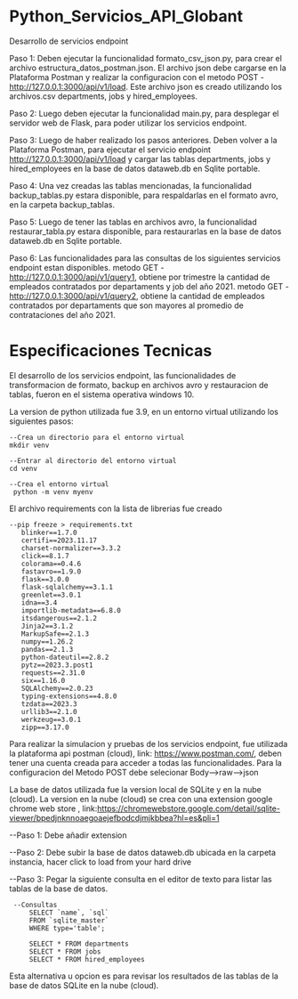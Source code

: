 # Python_Servicios_API_Globant
 Desarrollo de servicios endpoint

Paso 1: Deben ejecutar la funcionalidad formato_csv_json.py, para crear el archivo estructura_datos_postman.json. El archivo json debe cargarse en la Plataforma Postman y realizar la configuracion con el metodo POST - http://127.0.0.1:3000/api/v1/load. Este archivo json es creado utilizando los archivos.csv departments, jobs y hired_employees.

Paso 2: Luego deben ejecutar la funcionalidad main.py, para desplegar el servidor web de Flask, para poder utilizar los servicios endpoint.

Paso 3: Luego de haber realizado los pasos anteriores. Deben volver a la Plataforma Postman, para ejecutar el servicio endpoint http://127.0.0.1:3000/api/v1/load y cargar las tablas departments, jobs y hired_employees en la base de datos dataweb.db en Sqlite portable. 

Paso 4: Una vez creadas las tablas mencionadas, la funcionalidad backup_tablas.py estara disponible, para respaldarlas en el formato avro, en la carpeta backup_tablas.

Paso 5: Luego de tener las tablas en archivos avro, la funcionalidad restaurar_tabla.py estara disponible, para restaurarlas en la base de datos dataweb.db en Sqlite portable.

Paso 6: Las funcionalidades para las consultas de los siguientes servicios endpoint estan disponibles. 
metodo GET - http://127.0.0.1:3000/api/v1/query1, obtiene por trimestre la cantidad de empleados contratados por departaments y job del año 2021.
metodo GET - http://127.0.0.1:3000/api/v1/query2, obtiene la cantidad de empleados contratados por departaments que son mayores al promedio de contrataciones del año 2021.


# Especificaciones Tecnicas
El desarrollo de los servicios endpoint, las funcionalidades de transformacion de formato, backup en archivos avro y restauracion de tablas, fueron en el sistema operativa windows 10.

La version de python utilizada fue 3.9, en un entorno virtual utilizando los siguientes pasos:

    --Crea un directorio para el entorno virtual 
    mkdir venv
    
    --Entrar al directorio del entorno virtual
    cd venv

    --Crea el entorno virtual
     python -m venv myenv

El archivo requirements con la lista de librerias fue creado

    --pip freeze > requirements.txt
       blinker==1.7.0
       certifi==2023.11.17
       charset-normalizer==3.3.2
       click==8.1.7
       colorama==0.4.6
       fastavro==1.9.0
       flask==3.0.0
       flask-sqlalchemy==3.1.1
       greenlet==3.0.1
       idna==3.4
       importlib-metadata==6.8.0
       itsdangerous==2.1.2
       Jinja2==3.1.2
       MarkupSafe==2.1.3
       numpy==1.26.2
       pandas==2.1.3
       python-dateutil==2.8.2
       pytz==2023.3.post1
       requests==2.31.0
       six==1.16.0
       SQLAlchemy==2.0.23
       typing-extensions==4.8.0
       tzdata==2023.3
       urllib3==2.1.0
       werkzeug==3.0.1
       zipp==3.17.0

Para realizar la simulacion y pruebas de los servicios endpoint, fue utilizada la plataforma api postman (cloud), link: https://www.postman.com/, deben tener una cuenta creada para acceder a todas las funcionalidades. 
Para la configuracion del Metodo POST debe selecionar Body-->raw-->json
       
La base de datos utilizada fue la version local de SQLite y en la nube (cloud).
La version en la nube (cloud) se crea con una extension google chrome web store , link:https://chromewebstore.google.com/detail/sqlite-viewer/bpedjnknnoaegoaejefbodcdjmjkbbea?hl=es&pli=1

--Paso 1: Debe añadir extension

--Paso 2: Debe subir la base de datos dataweb.db ubicada en la carpeta instancia, hacer click to load from your hard drive

--Paso 3: Pegar la siguiente consulta en el editor de texto para listar las tablas de la base de datos.

     --Consultas 
         SELECT `name`, `sql`
         FROM `sqlite_master`
         WHERE type='table';

         SELECT * FROM departments
         SELECT * FROM jobs
         SELECT * FROM hired_employees

 Esta alternativa u opcion es para revisar los resultados de las tablas de la base de datos SQLite en la nube (cloud).


